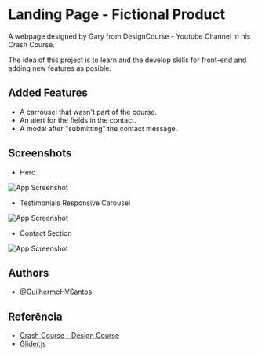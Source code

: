 
# Landing Page - Fictional Product

A webpage designed by Gary from DesignCourse - Youtube Channel in his Crash Course.

The idea of this project is to learn and the develop skills for front-end and adding new features as posible.




## Added Features

- A carrousel that wasn't part of the course.
- An alert for the fields in the contact.
- A modal after "submitting" the contact message.


## Screenshots

- Hero

![App Screenshot](https://i.ibb.co/FWDJFRp/screenshot-profile.jpg)


- Testimonials Responsive Carousel

![App Screenshot](https://i.ibb.co/BZXxvB0/carousel.gif)


- Contact Section 

![App Screenshot](https://i.ibb.co/0C4TjQR/modal.gif)


## Authors

- [@GuilhermeHVSantos](https://github.com/GuilhermeHVSantos)


## Referência

 - [Crash Course - Design Course](https://www.youtube.com/watch?v=D-h8L5hgW-w)
 - [Glider.js](https://nickpiscitelli.github.io/Glider.js/)

